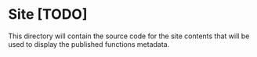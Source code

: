 # Site \[TODO\]

This directory will contain the source code for the site contents that will be used to display
the published functions metadata. 